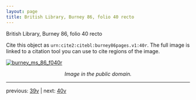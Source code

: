 ```yaml
---
layout: page
title: British Library, Burney 86, folio 40 recto
---
```


British Library, Burney 86, folio 40 recto

Cite this object as `urn:cite2:citebl:burney86pages.v1:40r`.  The full image is linked to a citation tool you can use to cite regions of the image.

[![burney_ms_86_f040r](http://www.homermultitext.org/iipsrv?IIIF=/project/homer/pyramidal/deepzoom/citebl/burney86imgs/v1/burney_ms_86_f040r.tif/full/800,/0/default.jpg)](http://www.homermultitext.org/ict2/?urn=urn:cite2:citebl:burney86imgs.v1:burney_ms_86_f040r) 

<p style="text-align: center; font-style: italic;">Image in the public domain.</p>

---

previous: [39v](../39v/) | next: [40v](../40v/)
